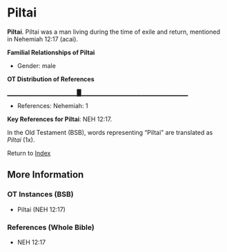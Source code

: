 # Piltai
**Piltai**. 
Piltai was a man living during the time of exile and return, mentioned in Nehemiah 12:17 (acai). 




**Familial Relationships of Piltai**


* Gender: male


**OT Distribution of References**

▁▁▁▁▁▁▁▁▁▁▁▁▁▁▁█▁▁▁▁▁▁▁▁▁▁▁▁▁▁▁▁▁▁▁▁▁▁▁
* References: Nehemiah: 1



**Key References for Piltai**: 
NEH 12:17. 


In the Old Testament (BSB), words representing “Piltai” are translated as 
*Piltai* (1x). 




Return to [Index](00-Index.md)

## More Information

### OT Instances (BSB)

* Piltai (NEH 12:17)



### References (Whole Bible)

* NEH 12:17



